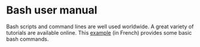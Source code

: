 # Bash user manual
Bash scripts and command lines are well used worldwide. A great variety of tutorials are available online. 
This [example](https://doc.ubuntu-fr.org/tutoriel/console_ligne_de_commande) (in French) provides some basic bash commands.
